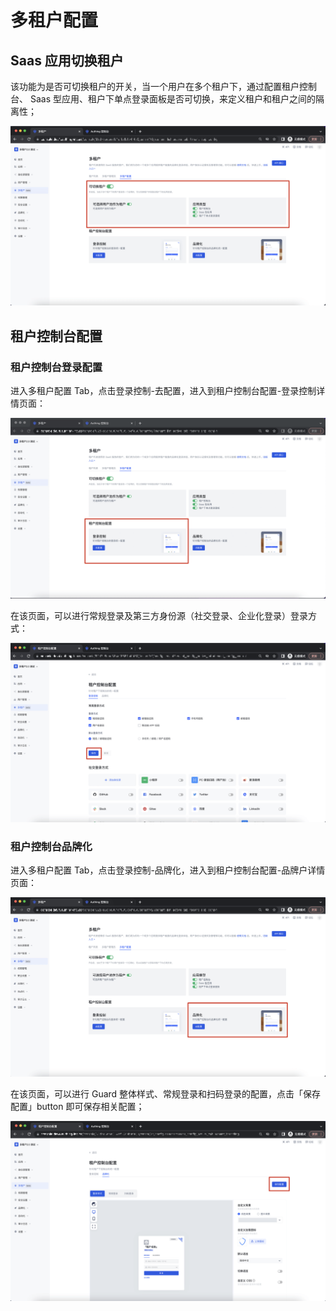 # 多租户配置

<LastUpdated/>

## Saas 应用切换租户

该功能为是否可切换租户的开关，当一个用户在多个租户下，通过配置租户控制台、 Saas 型应用、租户下单点登录面板是否可切换，来定义租户和租户之间的隔离性；

![](./images/multiTenantConfig/1-1.png)

## 租户控制台配置

### 租户控制台登录配置

进入多租户配置 Tab，点击登录控制-去配置，进入到租户控制台配置-登录控制详情页面：

![](./images/multiTenantConfig/1-2.png)

在该页面，可以进行常规登录及第三方身份源（社交登录、企业化登录）登录方式：

![](./images/multiTenantConfig/1-3.png)

### 租户控制台品牌化

进入多租户配置 Tab，点击登录控制-品牌化，进入到租户控制台配置-品牌户详情页面：

![](./images/multiTenantConfig/1-4.png)

在该页面，可以进行 Guard 整体样式、常规登录和扫码登录的配置，点击「保存配置」button 即可保存相关配置；

![](./images/multiTenantConfig/1-5.png)

